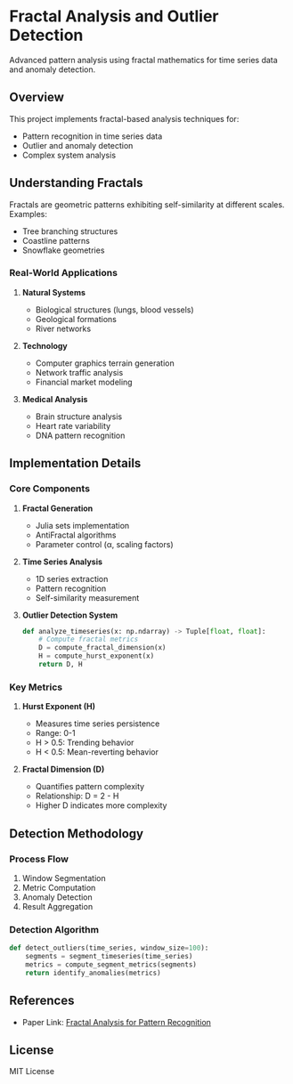 # Fractal Analysis and Outlier Detection

Advanced pattern analysis using fractal mathematics for time series data and anomaly detection.

## Overview

This project implements fractal-based analysis techniques for:
- Pattern recognition in time series data
- Outlier and anomaly detection
- Complex system analysis

## Understanding Fractals

Fractals are geometric patterns exhibiting self-similarity at different scales. Examples:
- Tree branching structures
- Coastline patterns
- Snowflake geometries

### Real-World Applications

1. **Natural Systems**
   - Biological structures (lungs, blood vessels)
   - Geological formations
   - River networks

2. **Technology**
   - Computer graphics terrain generation
   - Network traffic analysis
   - Financial market modeling

3. **Medical Analysis**
   - Brain structure analysis
   - Heart rate variability
   - DNA pattern recognition

## Implementation Details

### Core Components

1. **Fractal Generation**
   - Julia sets implementation
   - AntiFractal algorithms
   - Parameter control (α, scaling factors)

2. **Time Series Analysis**
   - 1D series extraction
   - Pattern recognition
   - Self-similarity measurement

3. **Outlier Detection System**
   ```python
   def analyze_timeseries(x: np.ndarray) -> Tuple[float, float]:
       # Compute fractal metrics
       D = compute_fractal_dimension(x)
       H = compute_hurst_exponent(x)
       return D, H
   ```

### Key Metrics

1. **Hurst Exponent (H)**
   - Measures time series persistence
   - Range: 0-1
   - H > 0.5: Trending behavior
   - H < 0.5: Mean-reverting behavior

2. **Fractal Dimension (D)**
   - Quantifies pattern complexity
   - Relationship: D = 2 - H
   - Higher D indicates more complexity

## Detection Methodology

### Process Flow
1. Window Segmentation
2. Metric Computation
3. Anomaly Detection
4. Result Aggregation

### Detection Algorithm
```python
def detect_outliers(time_series, window_size=100):
    segments = segment_timeseries(time_series)
    metrics = compute_segment_metrics(segments)
    return identify_anomalies(metrics)
```

## References

- Paper Link: [Fractal Analysis for Pattern Recognition](https://www.tandfonline.com/doi/full/10.1080/27684830.2024.2401324)

## License

MIT License
